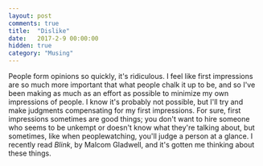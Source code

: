 ```yaml
---
layout: post
comments: true
title:  "Dislike"
date:   2017-2-9 00:00:00
hidden: true
category: "Musing"
---
```


People form opinions so quickly, it's ridiculous. I feel like first impressions are so much more important that what people chalk it up to be, and so I've been making as much as an effort as possible to minimize my own impressions of people. I know it's probably not possible, but I'll try and make judgments compensating for my first impressions. For sure, first impressions sometimes are good things; you don't want to hire someone who seems to be unkempt or doesn't know what they're talking about, but sometimes, like when peoplewatching, you'll judge a person at a glance. I recently read _Blink_, by Malcom Gladwell, and it's gotten me thinking about these things.

